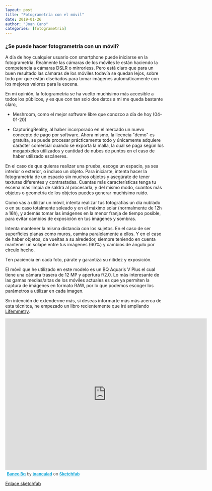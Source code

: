 ```yaml
---
layout: post
title: "Fotogrametría con el móvil"
date: 2019-01-26
author: "Joan Cano"
categories: [fotogrametria]
---
```


### ¿Se puede hacer fotogrametría con un móvil?

A día de hoy cualquier usuario con smartphone puede iniciarse en la fotogrametría. Realmente las cámaras de los móviles le están haciendo la competencia a cámaras DSLR o mirrorless. 
Pero está claro que para un buen resultado las cámaras de los móviles todavía se quedan lejos, sobre todo por que están diseñados para tomar imágenes automáticamente con los mejores valores para la escena.

En mi opinión, la fotogrametría se ha vuelto muchísimo más accesible a todos los públicos, y es que con tan solo dos datos a mi me queda bastante claro,

+ Meshroom, como el mejor software libre que conozco a día de hoy (04-01-20)

+ CapturingReality, al haber incorporado en el mercado un nuevo concepto de pago por software. Ahora mismo, la licencia "demo" es gratuita, 
se puede procesar prácticamente todo y únicamente adquiere carácter comercial cuando se exporta la malla, 
la cual se paga según los megapíxeles utilizados y cantidad de nubes de puntos en el caso de haber utilizado escáneres.

En el caso de que quieras realizar una prueba, escoge un espacio, ya sea interior o exterior, o incluso un objeto.
Para iniciarte, intenta hacer la fotogrametría de un espacio sin muchos objetos y asegúrate de tener texturas diferentes y contrastadas. Cuantas más características tenga tu escena más
limpia de saldrá al procesarla, y del mismo modo, cuantos más objetos o geometría de los objetos puedes generar muchísimo ruido.

Como vas a utilizar un móvil, intenta realizar tus fotografías un día nublado o en su caso totalmente soleado y en el máximo solar (normalmente de 12h a 16h), y además tomar las imágenes 
en la menor franja de tiempo posible, para evitar cambios de exposición en tus imágenes y sombras.

Intenta mantener la misma distancia con los sujetos. En el caso de ser superficies planas como muros, camina paralelamente a ellos. 
Y en el caso de haber objetos, da vueltas a su alrededor, siempre teniendo en cuenta mantener un solape entre tus imágenes (60%) y cambios de ángulo por círculo hecho.

Ten paciencia en cada foto, párate y garantiza su nitidez y exposición.

El móvil que he utilizado en este modelo es un BQ Aquaris V Plus el cual tiene una cámara trasera de 12 MP y apertura f/2.0. Lo más interesante de las gamas medias/altas de los móviles actuales es que ya permiten la captura de imágenes en formato RAW, por lo que podemos escoger los parámetros a utilizar en cada imagen.

Sin intención de extenderme más, si deseas informarte más más acerca de esta técnitca, he empezado un libro recientemente que iré ampliando [Lifemmetry](https://joancano.gitbook.io/lifemmetry/).

<div class="sketchfab-embed-wrapper"><iframe width="640" height="480" src="https://sketchfab.com/models/513d185fd69440a28594a5ec130fc7ca/embed" frameborder="0" allow="autoplay; fullscreen; vr" mozallowfullscreen="true" webkitallowfullscreen="true"></iframe>

<p style="font-size: 13px; font-weight: normal; margin: 5px; color: #4A4A4A;">
    <a href="https://sketchfab.com/3d-models/banco-bq-513d185fd69440a28594a5ec130fc7ca?utm_medium=embed&utm_source=website&utm_campaign=share-popup" target="_blank" style="font-weight: bold; color: #1CAAD9;">Banco Bq</a>
    by <a href="https://sketchfab.com/joancalad?utm_medium=embed&utm_source=website&utm_campaign=share-popup" target="_blank" style="font-weight: bold; color: #1CAAD9;">joancalad</a>
    on <a href="https://sketchfab.com?utm_medium=embed&utm_source=website&utm_campaign=share-popup" target="_blank" style="font-weight: bold; color: #1CAAD9;">Sketchfab</a>
</p>
</div>


[Enlace sketchfab](https://skfb.ly/6KoxL)
